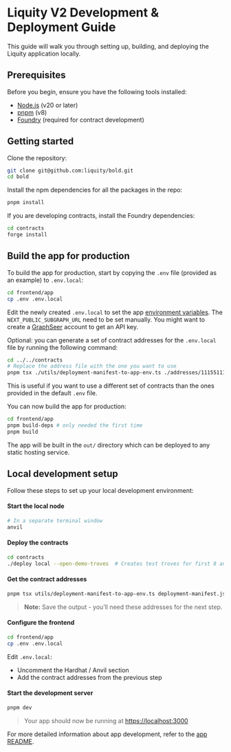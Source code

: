 # Liquity V2 Development & Deployment Guide

This guide will walk you through setting up, building, and deploying the Liquity application locally.

## Prerequisites

Before you begin, ensure you have the following tools installed:

- [Node.js](https://nodejs.org/) (v20 or later)
- [pnpm](https://pnpm.io/) (v8)
- [Foundry](https://book.getfoundry.sh/getting-started/installation) (required for contract development)

## Getting started

Clone the repository:

```bash
git clone git@github.com:liquity/bold.git
cd bold
```

Install the npm dependencies for all the packages in the repo:

```bash
pnpm install
```

If you are developing contracts, install the Foundry dependencies:

```bash
cd contracts
forge install
```

## Build the app for production

To build the app for production, start by copying the `.env` file (provided as an example) to `.env.local`:

```sh
cd frontend/app
cp .env .env.local
```

Edit the newly created `.env.local` to set the app [environment variables](./frontend/app/README.md#environment). The `NEXT_PUBLIC_SUBGRAPH_URL` need to be set manually. You might want to create a [GraphSeer](https://beta.graphseer.com/) account to get an API key.

Optional: you can generate a set of contract addresses for the `.env.local` file by running the following command:

```bash
cd ../../contracts
# Replace the address file with the one you want to use
pnpm tsx ./utils/deployment-manifest-to-app-env.ts ./addresses/11155111.json > ../frontend/app/.env.local
```

This is useful if you want to use a different set of contracts than the ones provided in the default `.env` file.

You can now build the app for production:

```bash
cd frontend/app
pnpm build-deps # only needed the first time
pnpm build
```

The app will be built in the `out/` directory which can be deployed to any static hosting service.

## Local development setup

Follow these steps to set up your local development environment:

#### Start the local node

```bash
# In a separate terminal window
anvil
```

#### Deploy the contracts

```bash
cd contracts
./deploy local --open-demo-troves  # Creates test troves for first 8 anvil accounts
```

#### Get the contract addresses

```bash
pnpm tsx utils/deployment-manifest-to-app-env.ts deployment-manifest.json
```

> **Note:** Save the output - you’ll need these addresses for the next step.

#### Configure the frontend

```bash
cd frontend/app
cp .env .env.local
```

Edit `.env.local`:

- Uncomment the Hardhat / Anvil section
- Add the contract addresses from the previous step

#### Start the development server

```bash
pnpm dev
```

> Your app should now be running at [https://localhost:3000](https://localhost:3000)

For more detailed information about app development, refer to the [app README](./frontend/app/README.md).
